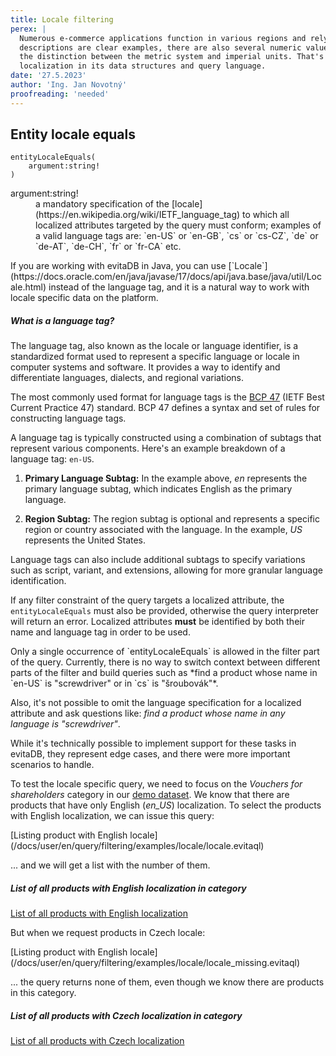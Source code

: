 ```yaml
---
title: Locale filtering
perex: |
  Numerous e-commerce applications function in various regions and rely on localized data. While product labels and 
  descriptions are clear examples, there are also several numeric values that must be specific to each locale due to 
  the distinction between the metric system and imperial units. That's why evitaDB offers first-class support for 
  localization in its data structures and query language.
date: '27.5.2023'
author: 'Ing. Jan Novotný'
proofreading: 'needed'
---
```


## Entity locale equals

```evitaql-syntax
entityLocaleEquals(
    argument:string!
)
```

<dl>
    <dt>argument:string!</dt>
    <dd>
        a mandatory specification of the [locale](https://en.wikipedia.org/wiki/IETF_language_tag) to which all 
        localized attributes targeted by the query must conform; examples of a valid language tags are: `en-US` or 
        `en-GB`, `cs` or `cs-CZ`, `de` or `de-AT`, `de-CH`, `fr` or `fr-CA` etc.
    </dd>
</dl>

<LanguageSpecific to="java">
If you are working with evitaDB in Java, you can use [`Locale`](https://docs.oracle.com/en/java/javase/17/docs/api/java.base/java/util/Locale.html) 
instead of the language tag, and it is a natural way to work with locale specific data on the platform.
</LanguageSpecific>

<Note type="question">

<NoteTitle toggles="true">

##### What is a language tag?
</NoteTitle>

The language tag, also known as the locale or language identifier, is a standardized format used to represent a specific
language or locale in computer systems and software. It provides a way to identify and differentiate languages, 
dialects, and regional variations.

The most commonly used format for language tags is the [BCP 47](https://www.rfc-editor.org/info/bcp47) (IETF Best 
Current Practice 47) standard. BCP 47 defines a syntax and set of rules for constructing language tags.

A language tag is typically constructed using a combination of subtags that represent various components. Here's an 
example breakdown of a language tag: `en-US`.

1. **Primary Language Subtag:** In the example above, *en* represents the primary language subtag, which indicates 
   English as the primary language.

2. **Region Subtag:** The region subtag is optional and represents a specific region or country associated with 
   the language. In the example, *US* represents the United States.

Language tags can also include additional subtags to specify variations such as script, variant, and extensions, 
allowing for more granular language identification.

</Note>

If any filter constraint of the query targets a localized attribute, the `entityLocaleEquals` must also be provided,
otherwise the query interpreter will return an error. Localized attributes **must** be identified by both their name 
and language tag in order to be used.

<Note type="warning">
Only a single occurrence of `entityLocaleEquals` is allowed in the filter part of the query. Currently, there is no way 
to switch context between different parts of the filter and build queries such as *find a product whose name in `en-US` 
is "screwdriver" or in `cs` is "šroubovák"*.

Also, it's not possible to omit the language specification for a localized attribute and ask questions like: *find 
a product whose name in any language is "screwdriver"*.

While it's technically possible to implement support for these tasks in evitaDB, they represent edge cases, and there 
were more important scenarios to handle.
</Note>

To test the locale specific query, we need to focus on the *Vouchers for shareholders* category in our 
[demo dataset](/documentation/get-started/query-our-dataset). We know that there are products that have only English 
(*en_US*) localization. To select the products with English localization, we can issue this query:

<SourceCodeTabs requires="/evita_functional_tests/src/test/resources/META-INF/documentation/evitaql-init.java">
[Listing product with English locale](/docs/user/en/query/filtering/examples/locale/locale.evitaql)
</SourceCodeTabs>

... and we will get a list with the number of them.

<Note type="info">

<NoteTitle toggles="true">

##### List of all products with English localization in category
</NoteTitle>

<MDInclude>[List of all products with English localization](/docs/user/en/query/filtering/examples/local/local.evitaql.md)</MDInclude>

</Note>

But when we request products in Czech locale:

<SourceCodeTabs requires="/evita_functional_tests/src/test/resources/META-INF/documentation/evitaql-init.java">
[Listing product with English locale](/docs/user/en/query/filtering/examples/locale/locale_missing.evitaql)
</SourceCodeTabs>

... the query returns none of them, even though we know there are products in this category.

<Note type="info">

<NoteTitle toggles="true">

##### List of all products with Czech localization in category
</NoteTitle>

<MDInclude>[List of all products with Czech localization](/docs/user/en/query/filtering/examples/local/locale_missing.evitaql.md)</MDInclude>

</Note>